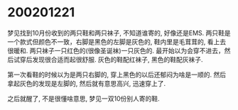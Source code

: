 # 200201221

梦见找到10月份收到的两只鞋和两只袜子, 不知道谁寄的, 好像还是EMS. 两只鞋是一个款式但颜色不一致，右脚是黑色的左脚是灰色的, 鞋内里是毛茸茸的, 看上去很暖和. 两只袜子一只红色的\(很像圣诞袜\)一只灰色的. 最开始以为会穿不进去，然后试穿后发现很合适而起很舒服. 灰色的鞋配红袜子, 黑色的鞋配灰袜子.

第一次看鞋的时候以为是两只右脚的, 穿上黑色的以后还郁闷为啥是一顺的. 然后拿起灰色的发现是左脚的, 然后就有意思高兴, 迅速穿上了.

之后就醒了, 不是很懂啥意思, 梦见一双10份别人寄的鞋.
